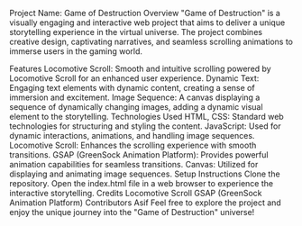 
Project Name: Game of Destruction
Overview
"Game of Destruction" is a visually engaging and interactive web project that aims to deliver a unique storytelling experience in the virtual universe. The project combines creative design, captivating narratives, and seamless scrolling animations to immerse users in the gaming world.

Features
Locomotive Scroll: Smooth and intuitive scrolling powered by Locomotive Scroll for an enhanced user experience.
Dynamic Text: Engaging text elements with dynamic content, creating a sense of immersion and excitement.
Image Sequence: A canvas displaying a sequence of dynamically changing images, adding a dynamic visual element to the storytelling.
Technologies Used
HTML, CSS: Standard web technologies for structuring and styling the content.
JavaScript: Used for dynamic interactions, animations, and handling image sequences.
Locomotive Scroll: Enhances the scrolling experience with smooth transitions.
GSAP (GreenSock Animation Platform): Provides powerful animation capabilities for seamless transitions.
Canvas: Utilized for displaying and animating image sequences.
Setup Instructions
Clone the repository.
Open the index.html file in a web browser to experience the interactive storytelling.
Credits
Locomotive Scroll
GSAP (GreenSock Animation Platform)
Contributors
Asif
Feel free to explore the project and enjoy the unique journey into the "Game of Destruction" universe!
